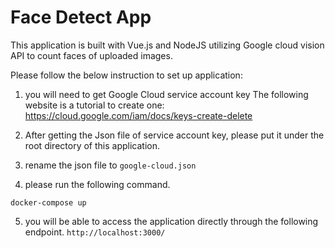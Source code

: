 # Face Detect App

This application is built with Vue.js and NodeJS utilizing Google cloud vision API to count faces of uploaded images.

Please follow the below instruction to set up application:

1. you will need to get Google Cloud service account key
The following website is a tutorial to create one: https://cloud.google.com/iam/docs/keys-create-delete

2. After getting the Json file of service account key, please put it under the root directory of this application.

3. rename the json file to `google-cloud.json`

4. please run the following command.
```
docker-compose up
```

5. you will be able to access the application directly through the following endpoint.
`http://localhost:3000/`
